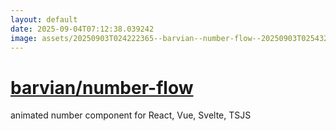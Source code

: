 ```yaml
---
layout: default
date: 2025-09-04T07:12:38.039242
image: assets/20250903T024222365--barvian--number-flow--20250903T025432117--cropped.png
---
```


# [barvian/number-flow](https://github.com/barvian/number-flow)

animated number component for React, Vue, Svelte, TSJS
